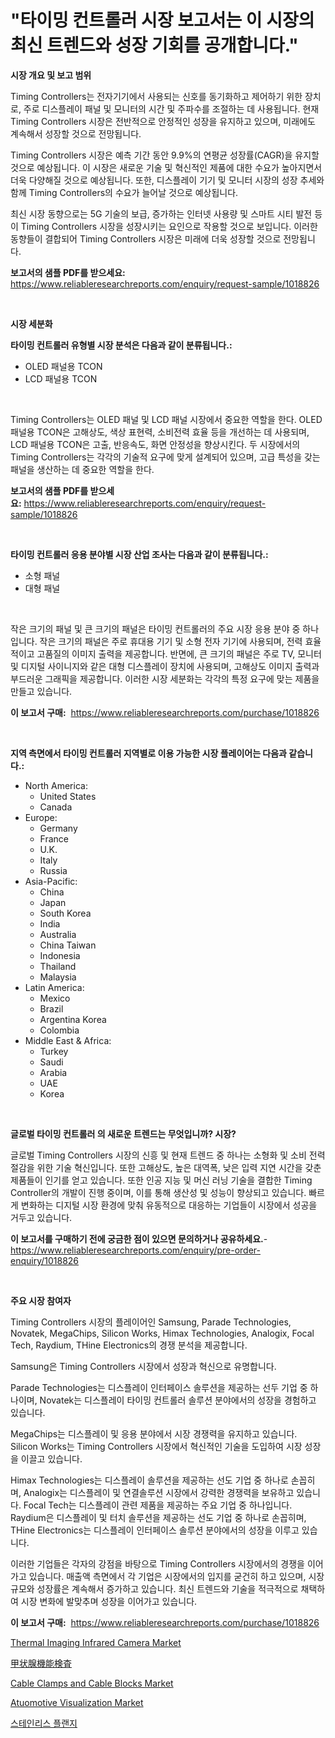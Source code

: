 <p><h1>"타이밍 컨트롤러 시장 보고서는 이 시장의 최신 트렌드와 성장 기회를 공개합니다."</h1></p><p><strong>시장 개요 및 보고 범위</strong></p>
<p><p>Timing Controllers는 전자기기에서 사용되는 신호를 동기화하고 제어하기 위한 장치로, 주로 디스플레이 패널 및 모니터의 시간 및 주파수를 조절하는 데 사용됩니다. 현재 Timing Controllers 시장은 전반적으로 안정적인 성장을 유지하고 있으며, 미래에도 계속해서 성장할 것으로 전망됩니다.</p><p>Timing Controllers 시장은 예측 기간 동안 9.9%의 연평균 성장률(CAGR)을 유지할 것으로 예상됩니다. 이 시장은 새로운 기술 및 혁신적인 제품에 대한 수요가 높아지면서 더욱 다양해질 것으로 예상됩니다. 또한, 디스플레이 기기 및 모니터 시장의 성장 추세와 함께 Timing Controllers의 수요가 늘어날 것으로 예상됩니다.</p><p>최신 시장 동향으로는 5G 기술의 보급, 증가하는 인터넷 사용량 및 스마트 시티 발전 등이 Timing Controllers 시장을 성장시키는 요인으로 작용할 것으로 보입니다. 이러한 동향들이 결합되어 Timing Controllers 시장은 미래에 더욱 성장할 것으로 전망됩니다.</p></p>
<p><strong>보고서의 샘플 PDF를 받으세요:</strong> <a href="https://www.reliableresearchreports.com/enquiry/request-sample/1018826">https://www.reliableresearchreports.com/enquiry/request-sample/1018826</a></p>
<p>&nbsp;</p>
<p><strong>시장 세분화</strong></p>
<p><strong>타이밍 컨트롤러 유형별 시장 분석은 다음과 같이 분류됩니다.:</strong></p>
<p><ul><li>OLED 패널용 TCON</li><li>LCD 패널용 TCON</li></ul></p>
<p>&nbsp;</p>
<p><p>Timing Controllers는 OLED 패널 및 LCD 패널 시장에서 중요한 역할을 한다. OLED 패널용 TCON은 고해상도, 색상 표현력, 소비전력 효율 등을 개선하는 데 사용되며, LCD 패널용 TCON은 고출, 반응속도, 화면 안정성을 향상시킨다. 두 시장에서의 Timing Controllers는 각각의 기술적 요구에 맞게 설계되어 있으며, 고급 특성을 갖는 패널을 생산하는 데 중요한 역할을 한다.</p></p>
<p><strong>보고서의 샘플 PDF를 받으세요:</strong>&nbsp;<a href="https://www.reliableresearchreports.com/enquiry/request-sample/1018826">https://www.reliableresearchreports.com/enquiry/request-sample/1018826</a></p>
<p>&nbsp;</p>
<p><strong> 타이밍 컨트롤러 응용 분야별 시장 산업 조사는 다음과 같이 분류됩니다.:</strong></p>
<p><ul><li>소형 패널</li><li>대형 패널</li></ul></p>
<p>&nbsp;</p>
<p><p>작은 크기의 패널 및 큰 크기의 패널은 타이밍 컨트롤러의 주요 시장 응용 분야 중 하나입니다. 작은 크기의 패널은 주로 휴대용 기기 및 소형 전자 기기에 사용되며, 전력 효율적이고 고품질의 이미지 출력을 제공합니다. 반면에, 큰 크기의 패널은 주로 TV, 모니터 및 디지털 사이니지와 같은 대형 디스플레이 장치에 사용되며, 고해상도 이미지 출력과 부드러운 그래픽을 제공합니다. 이러한 시장 세분화는 각각의 특정 요구에 맞는 제품을 만들고 있습니다.</p></p>
<p><strong>이 보고서 구매:</strong>&nbsp; <a href="https://www.reliableresearchreports.com/purchase/1018826">https://www.reliableresearchreports.com/purchase/1018826</a></p>
<p>&nbsp;</p>
<p><strong>지역 측면에서 타이밍 컨트롤러 지역별로 이용 가능한 시장 플레이어는 다음과 같습니다.:</strong></p>
<p><ul>
    <li>
        North America:
        <ul>
            <li>United States</li>
            <li>Canada</li>
        </ul>
    </li>
    <li>
        Europe:
        <ul>
            <li>Germany</li>
            <li>France</li>
            <li>U.K.</li>
            <li>Italy</li>
            <li>Russia</li>
        </ul>
    </li>
    <li>
        Asia-Pacific:
        <ul>
            <li>China</li>
            <li>Japan</li>
            <li>South Korea</li>
            <li>India</li>
            <li>Australia</li>
            <li>China Taiwan</li>
            <li>Indonesia</li>
            <li>Thailand</li>
            <li>Malaysia</li>
        </ul>
    </li>
    <li>
        Latin America:
        <ul>
            <li>Mexico</li>
            <li>Brazil</li>
            <li>Argentina Korea</li>
            <li>Colombia</li>
        </ul>
    </li>
    <li>
        Middle East & Africa:
        <ul>
            <li>Turkey</li>
            <li>Saudi</li>
            <li>Arabia</li>
            <li>UAE</li>
            <li>Korea</li>
        </ul>
    </li>
    </ul></p>
<p>&nbsp;</p>
<p><strong>글로벌 타이밍 컨트롤러 의 새로운 트렌드는 무엇입니까? 시장?</strong></p>
<p><p>글로벌 Timing Controllers 시장의 신흥 및 현재 트렌드 중 하나는 소형화 및 소비 전력 절감을 위한 기술 혁신입니다. 또한 고해상도, 높은 대역폭, 낮은 입력 지연 시간을 갖춘 제품들이 인기를 얻고 있습니다. 또한 인공 지능 및 머신 러닝 기술을 결합한 Timing Controller의 개발이 진행 중이며, 이를 통해 생산성 및 성능이 향상되고 있습니다. 빠르게 변화하는 디지털 시장 환경에 맞춰 유동적으로 대응하는 기업들이 시장에서 성공을 거두고 있습니다.</p></p>
<p><strong>이 보고서를 구매하기 전에 궁금한 점이 있으면 문의하거나 공유하세요.</strong>- <a href="https://www.reliableresearchreports.com/enquiry/pre-order-enquiry/1018826">https://www.reliableresearchreports.com/enquiry/pre-order-enquiry/1018826</a></p>
<p>&nbsp;</p>
<p><strong>주요 시장 참여자</strong></p>
<p><p>Timing Controllers 시장의 플레이어인 Samsung, Parade Technologies, Novatek, MegaChips, Silicon Works, Himax Technologies, Analogix, Focal Tech, Raydium, THine Electronics의 경쟁 분석을 제공합니다. </p><p>Samsung은 Timing Controllers 시장에서 성장과 혁신으로 유명합니다. </p><p>Parade Technologies는 디스플레이 인터페이스 솔루션을 제공하는 선두 기업 중 하나이며, Novatek는 디스플레이 타이밍 컨트롤러 솔루션 분야에서의 성장을 경험하고 있습니다.</p><p>MegaChips는 디스플레이 및 응용 분야에서 시장 경쟁력을 유지하고 있습니다. Silicon Works는 Timing Controllers 시장에서 혁신적인 기술을 도입하여 시장 성장을 이끌고 있습니다.</p><p>Himax Technologies는 디스플레이 솔루션을 제공하는 선도 기업 중 하나로 손꼽히며, Analogix는 디스플레이 및 연결솔루션 시장에서 강력한 경쟁력을 보유하고 있습니다. Focal Tech는 디스플레이 관련 제품을 제공하는 주요 기업 중 하나입니다. Raydium은 디스플레이 및 터치 솔루션을 제공하는 선도 기업 중 하나로 손꼽히며, THine Electronics는 디스플레이 인터페이스 솔루션 분야에서의 성장을 이루고 있습니다.</p><p>이러한 기업들은 각자의 강점을 바탕으로 Timing Controllers 시장에서의 경쟁을 이어가고 있습니다. 매출액 측면에서 각 기업은 시장에서의 입지를 굳건히 하고 있으며, 시장 규모와 성장률은 계속해서 증가하고 있습니다. 최신 트렌드와 기술을 적극적으로 채택하여 시장 변화에 발맞추며 성장을 이어가고 있습니다.</p></p>
<p><strong>이 보고서 구매:</strong>&nbsp;&nbsp;<a href="https://www.reliableresearchreports.com/purchase/1018826">https://www.reliableresearchreports.com/purchase/1018826</a></p>
<p><p><a href="https://view.publitas.com/reportprime-1/thermal-imaging-infrared-camera-market-furnish-information-about-market-size-market-share-market-dynamics-and-projections-spanning-from-2024-to-2031/">Thermal Imaging Infrared Camera Market</a></p><p><a href="https://medium.com/@julian6skinner/%E7%94%B2%E7%8A%B6%E8%85%BA%E6%A9%9F%E8%83%BD%E6%A4%9C%E6%9F%BB%E3%81%AE%E5%B8%82%E5%A0%B4%E8%AA%BF%E6%9F%BB%E3%83%AC%E3%83%9D%E3%83%BC%E3%83%88-%E3%81%9D%E3%81%AE%E6%AD%B4%E5%8F%B2%E3%81%A82031%E5%B9%B4%E3%81%8B%E3%82%892041%E5%B9%B4%E3%81%BE%E3%81%A7%E3%81%AE%E4%BA%88%E6%B8%AC-91290ad8262c">甲状腺機能検査</a></p><p><a href="https://github.com/khayangel/Market-Research-Report-List-2/blob/main/cable-clamps-and-cable-blocks-market.md">Cable Clamps and Cable Blocks Market</a></p><p><a href="https://issuu.com/reportprime-2/docs/atuomotive-visualization-market-size-2030.pptx">Atuomotive Visualization Market</a></p><p><a href="https://github.com/AlbertotDouglas44367/Market-Research-Report-List-1/blob/main/577299215765.md">스테인리스 플랜지</a></p></p>
